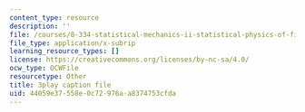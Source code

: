 ```yaml
---
content_type: resource
description: ''
file: /courses/8-334-statistical-mechanics-ii-statistical-physics-of-fields-spring-2014/44059e37558e0c72976aa8374753cfda_vhLqp3eIkU4.srt
file_type: application/x-subrip
learning_resource_types: []
license: https://creativecommons.org/licenses/by-nc-sa/4.0/
ocw_type: OCWFile
resourcetype: Other
title: 3play caption file
uid: 44059e37-558e-0c72-976a-a8374753cfda
---
```

